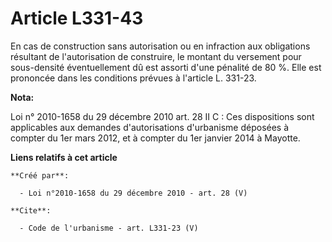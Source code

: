 # Article L331-43

En cas de construction sans autorisation ou en infraction aux obligations résultant de l'autorisation de construire, le
montant du versement pour sous-densité éventuellement dû est assorti d'une pénalité de 80 %. Elle est prononcée dans les
conditions prévues à l'article L. 331-23.

**Nota:**

Loi n° 2010-1658 du 29 décembre 2010 art. 28 II C : Ces dispositions sont applicables aux demandes d'autorisations
d'urbanisme déposées à compter du 1er mars 2012, et à compter du 1er janvier 2014 à Mayotte.

**Liens relatifs à cet article**

	**Créé par**:

	  - Loi n°2010-1658 du 29 décembre 2010 - art. 28 (V)

	**Cite**:

	  - Code de l'urbanisme - art. L331-23 (V)
